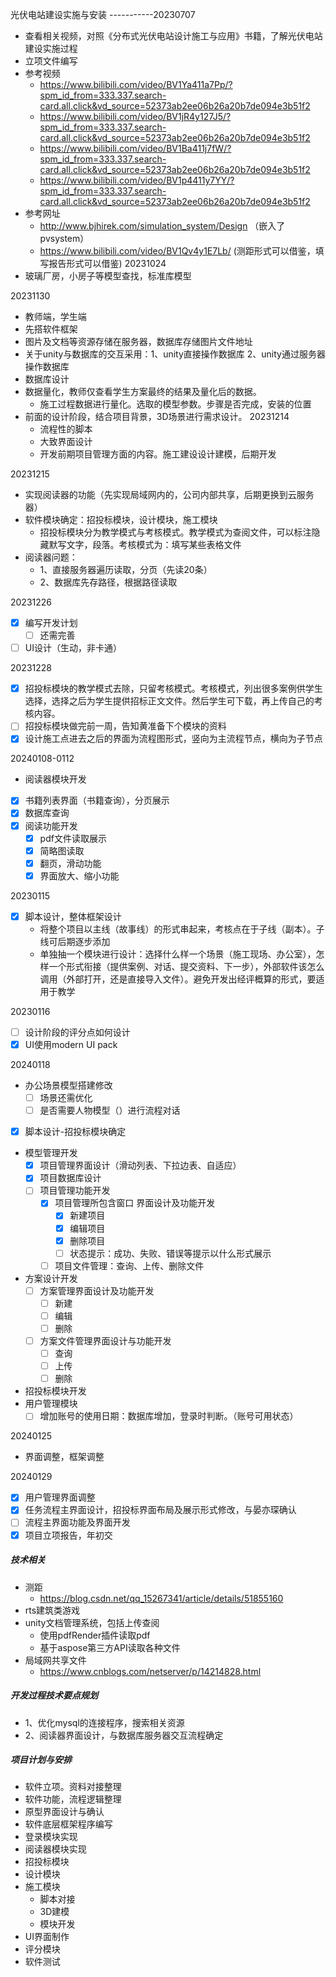 
光伏电站建设实施与安装 -----------20230707

- 查看相关视频，对照《分布式光伏电站设计施工与应用》书籍，了解光伏电站建设实施过程
- 立项文件编写
- 参考视频
  - https://www.bilibili.com/video/BV1Ya411a7Pp/?spm_id_from=333.337.search-card.all.click&vd_source=52373ab2ee06b26a20b7de094e3b51f2
  - https://www.bilibili.com/video/BV1jR4y127J5/?spm_id_from=333.337.search-card.all.click&vd_source=52373ab2ee06b26a20b7de094e3b51f2
  - https://www.bilibili.com/video/BV1Ba411j7fW/?spm_id_from=333.337.search-card.all.click&vd_source=52373ab2ee06b26a20b7de094e3b51f2
  - https://www.bilibili.com/video/BV1p4411y7YY/?spm_id_from=333.337.search-card.all.click&vd_source=52373ab2ee06b26a20b7de094e3b51f2
- 参考网址
  - http://www.bjhirek.com/simulation_system/Design （嵌入了pvsystem）
  - https://www.bilibili.com/video/BV1Qv4y1E7Lb/ (测距形式可以借鉴，填写报告形式可以借鉴)
 20231024
- 玻璃厂房，小房子等模型查找，标准库模型

20231130
- 教师端，学生端
- 先搭软件框架
- 图片及文档等资源存储在服务器，数据库存储图片文件地址
- 关于unity与数据库的交互采用：1、unity直接操作数据库 2、unity通过服务器操作数据库
- 数据库设计
- 数据量化，教师仅查看学生方案最终的结果及量化后的数据。
  - 施工过程数据进行量化。选取的模型参数。步骤是否完成，安装的位置
- 前面的设计阶段，结合项目背景，3D场景进行需求设计。
20231214
  - 流程性的脚本
  - 大致界面设计
  - 开发前期项目管理方面的内容。施工建设设计建模，后期开发

20231215
- 实现阅读器的功能（先实现局域网内的，公司内部共享，后期更换到云服务器）
- 软件模块确定：招投标模块，设计模块，施工模块
  - 招投标模块分为教学模式与考核模式。教学模式为查阅文件，可以标注隐藏默写文字，段落。考核模式为：填写某些表格文件
- 阅读器问题：
  - 1、直接服务器遍历读取，分页（先读20条）
  - 2、数据库先存路径，根据路径读取

20231226
- [x] 编写开发计划
  - [ ] 还需完善
- [ ] UI设计（生动，非卡通）

20231228
- [x] 招投标模块的教学模式去除，只留考核模式。考核模式，列出很多案例供学生选择，选择之后为学生提供招标正文文件。然后学生可下载，再上传自己的考核内容。
- [ ] 招投标模块做完前一周，告知黄准备下个模块的资料
- [x] 设计施工点进去之后的界面为流程图形式，竖向为主流程节点，横向为子节点

20240108-0112
-  阅读器模块开发
  - [x] 书籍列表界面（书籍查询），分页展示
  - [x] 数据库查询
  - [x] 阅读功能开发
    - [x] pdf文件读取展示
    - [x] 简略图读取
    - [x] 翻页，滑动功能
    - [x] 界面放大、缩小功能

20230115
- [x] 脚本设计，整体框架设计
  - 将整个项目以主线（故事线）的形式串起来，考核点在于子线（副本）。子线可后期逐步添加
  - 单独抽一个模块进行设计：选择什么样一个场景（施工现场、办公室），怎样一个形式衔接（提供案例、对话、提交资料、下一步），外部软件该怎么调用（外部打开，还是直接导入文件）。避免开发出经评概算的形式，要适用于教学

20230116
- [ ] 设计阶段的评分点如何设计
- [x] UI使用modern UI pack

20240118
- 办公场景模型搭建修改
  - [ ] 场景还需优化
  - [ ] 是否需要人物模型（）进行流程对话
- [x] 脚本设计-招投标模块确定

- 模型管理开发
  - [x] 项目管理界面设计（滑动列表、下拉边表、自适应）
  - [x] 项目数据库设计
  - [ ] 项目管理功能开发
    - [x] 项目管理所包含窗口 界面设计及功能开发
      - [x] 新建项目
      - [x] 编辑项目
      - [x] 删除项目
      - [ ] 状态提示：成功、失败、错误等提示以什么形式展示
    - [ ] 项目文件管理：查询、上传、删除文件

- 方案设计开发
  - [ ] 方案管理界面设计及功能开发
    - [ ] 新建
    - [ ] 编辑
    - [ ] 删除
  - [ ] 方案文件管理界面设计与功能开发
    - [ ] 查询
    - [ ] 上传
    - [ ] 删除

- 招投标模块开发
- 用户管理模块
  - [ ] 增加账号的使用日期：数据库增加，登录时判断。（账号可用状态）

20240125
- 界面调整，框架调整

20240129
 - [x] 用户管理界面调整
 - [x] 任务流程主界面设计，招投标界面布局及展示形式修改，与晏亦琛确认
 - [ ] 流程主界面功能及界面开发
 - [x] 项目立项报告，年初交

##### 技术相关
- 测距
  - https://blog.csdn.net/qq_15267341/article/details/51855160
- rts建筑类游戏
- unity文档管理系统，包括上传查阅
  - 使用pdfRender插件读取pdf
  - 基于aspose第三方API读取各种文件
- 局域网共享文件
  - https://www.cnblogs.com/netserver/p/14214828.html


##### 开发过程技术要点规划
- 1、优化mysql的连接程序，搜索相关资源
- 2、阅读器界面设计，与数据库服务器交互流程确定

##### 项目计划与安排
- 软件立项。资料对接整理
- 软件功能，流程逻辑整理
- 原型界面设计与确认
- 软件底层框架程序编写
- 登录模块实现
- 阅读器模块实现
- 招投标模块
- 设计模块
- 施工模块
  - 脚本对接
  - 3D建模
  - 模块开发
- UI界面制作
- 评分模块
- 软件测试